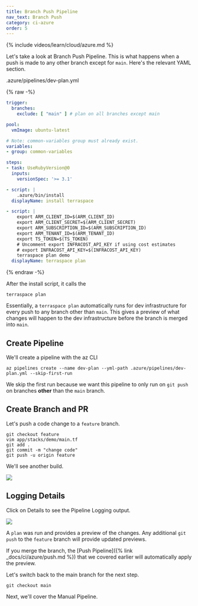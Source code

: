 ```yaml
---
title: Branch Push Pipeline
nav_text: Branch Push
category: ci-azure
order: 5
---
```


{% include videos/learn/cloud/azure.md %}

Let's take a look at Branch Push Pipeline.  This is what happens when a push is made to any other branch except for `main`. Here's the relevant YAML section.

.azure/pipelines/dev-plan.yml

{% raw -%}
```yaml
trigger:
  branches:
    exclude: [ "main" ] # plan on all branches except main

pool:
  vmImage: ubuntu-latest

# Note: common-variables group must already exist.
variables:
- group: common-variables

steps:
- task: UseRubyVersion@0
  inputs:
    versionSpec: '>= 3.1'

- script: |
    .azure/bin/install
  displayName: install terraspace

- script: |
    export ARM_CLIENT_ID=$(ARM_CLIENT_ID)
    export ARM_CLIENT_SECRET=$(ARM_CLIENT_SECRET)
    export ARM_SUBSCRIPTION_ID=$(ARM_SUBSCRIPTION_ID)
    export ARM_TENANT_ID=$(ARM_TENANT_ID)
    export TS_TOKEN=$(TS_TOKEN)
    # Uncomment export INFRACOST_API_KEY if using cost estimates
    # export INFRACOST_API_KEY=$(INFRACOST_API_KEY)
    terraspace plan demo
  displayName: terraspace plan
```
{% endraw -%}

After the install script, it calls the

    terraspace plan

Essentially, a `terraspace plan` automatically runs for dev infrastructure for every push to any branch other than `main`. This gives a preview of what changes will happen to the dev infrastructure before the branch is merged into `main`.

## Create Pipeline

We'll create a pipeline with the az CLI

    az pipelines create --name dev-plan --yml-path .azure/pipelines/dev-plan.yml --skip-first-run

We skip the first run because we want this pipeline to only run on `git push` on branches **other** than the `main` branch.

## Create Branch and PR

Let's push a code change to a `feature` branch.

    git checkout feature
    vim app/stacks/demo/main.tf
    git add .
    git commit -m "change code"
    git push -u origin feature

We'll see another build.

![](https://img.boltops.com/images/terraspace/cloud/ci/azure/branch/build-started.png)

## Logging Details

Click on Details to see the Pipeline Logging output.

![](https://img.boltops.com/images/terraspace/cloud/ci/azure/branch/ci-results-output.png)

A `plan` was run and provides a preview of the changes. Any additional `git push` to the `feature` branch will provide updated previews.

If you merge the branch, the [Push Pipeline]({% link _docs/ci/azure/push.md %}) that we covered earlier will automatically apply the preview.

Let's switch back to the main branch for the next step.

    git checkout main

Next, we'll cover the Manual Pipeline.

